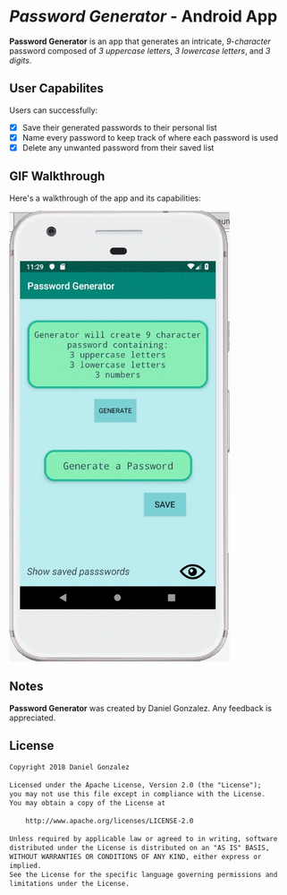 # *Password Generator* - Android App

**Password Generator** is an app that generates an intricate, *9-character* password composed of *3 uppercase letters*, *3 lowercase letters*, and *3 digits*.

## User Capabilites

Users can successfully:

* [x] Save their generated passwords to their personal list
* [x] Name every password to keep track of where each password is used
* [x] Delete any unwanted password from their saved list

## GIF Walkthrough

Here's a walkthrough of the app and its capabilities:

<img src='Password_Generator_gif.gif' width='' alt='Video Walkthrough' />

## Notes

**Password Generator** was created by Daniel Gonzalez.
Any feedback is appreciated.

## License

    Copyright 2018 Daniel Gonzalez

    Licensed under the Apache License, Version 2.0 (the "License");
    you may not use this file except in compliance with the License.
    You may obtain a copy of the License at

        http://www.apache.org/licenses/LICENSE-2.0

    Unless required by applicable law or agreed to in writing, software
    distributed under the License is distributed on an "AS IS" BASIS,
    WITHOUT WARRANTIES OR CONDITIONS OF ANY KIND, either express or implied.
    See the License for the specific language governing permissions and
    limitations under the License.
